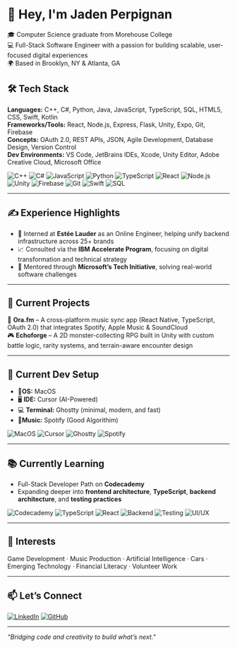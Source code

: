 # 👋 Hey, I'm Jaden Perpignan

🎓 Computer Science graduate from Morehouse College  
💻 Full-Stack Software Engineer with a passion for building scalable, user-focused digital experiences  
🌍 Based in Brooklyn, NY & Atlanta, GA

## 🛠 Tech Stack

**Languages:** C++, C#, Python, Java, JavaScript, TypeScript, SQL, HTML5, CSS, Swift, Kotlin <br>
**Frameworks/Tools:** React, Node.js, Express, Flask, Unity, Expo, Git, Firebase  
**Concepts:** OAuth 2.0, REST APIs, JSON, Agile Development, Database Design, Version Control  
**Dev Environments:** VS Code, JetBrains IDEs, Xcode, Unity Editor, Adobe Creative Cloud, Microsoft Office

![C++](https://img.shields.io/badge/-C++-00599C?style=flat&logo=c%2B%2B&logoColor=white)
![C#](https://img.shields.io/badge/-C%23-239120?style=flat&logo=c-sharp&logoColor=white)
![JavaScript](https://img.shields.io/badge/-JavaScript-F7DF1E?style=flat&logo=javascript&logoColor=black)
![Python](https://img.shields.io/badge/-Python-3776AB?style=flat&logo=python&logoColor=white)
![TypeScript](https://img.shields.io/badge/-TypeScript-3178C6?style=flat&logo=typescript&logoColor=white)
![React](https://img.shields.io/badge/-React-20232A?style=flat&logo=react&logoColor=61DAFB)
![Node.js](https://img.shields.io/badge/-Node.js-339933?style=flat&logo=nodedotjs&logoColor=white)
![Unity](https://img.shields.io/badge/-Unity-000000?style=flat&logo=unity&logoColor=white)
![Firebase](https://img.shields.io/badge/-Firebase-FFCA28?style=flat&logo=firebase&logoColor=black)
![Git](https://img.shields.io/badge/-Git-F05032?style=flat&logo=git&logoColor=white)
![Swift](https://img.shields.io/badge/-Swift-FA7343?style=flat&logo=swift&logoColor=white)
![SQL](https://img.shields.io/badge/-SQL-4479A1?style=flat&logo=mysql&logoColor=white)

---

## ✍️ Experience Highlights

- 🧠 Interned at **Estée Lauder** as an Online Engineer, helping unify backend infrastructure across 25+ brands  
- 📈 Consulted via the **IBM Accelerate Program**, focusing on digital transformation and technical strategy  
- 🤝 Mentored through **Microsoft’s Tech Initiative**, solving real-world software challenges

---

## 🔧 Current Projects

🚀 **Ora.fm** – A cross-platform music sync app (React Native, TypeScript, OAuth 2.0) that integrates Spotify, Apple Music & SoundCloud  
🎮 **Echoforge** – A 2D monster-collecting RPG built in Unity with custom battle logic, rarity systems, and terrain-aware encounter design

---

## 🧰 Current Dev Setup
- 🍎**OS:** MacOS
- 🖥️ **IDE:** Cursor (AI-Powered)  
- 💻 **Terminal:** Ghostty (minimal, modern, and fast)
- 🎸**Music:** Spotify (Good Algorithim)

![MacOS](https://img.shields.io/badge/macOS-000000?style=flat&logo=apple&logoColor=white)
![Cursor](https://img.shields.io/badge/IDE-Cursor-1C1C1C?style=flat&logo=vercel&logoColor=white)
![Ghostty](https://img.shields.io/badge/Terminal-Ghostty-223D7E?style=flat&logo=ghost&logoColor=white)
![Spotify](https://img.shields.io/badge/-Spotify-1DB954?style=flat&logo=spotify&logoColor=white)

---

## 📚 Currently Learning

- Full-Stack Developer Path on **Codecademy**  
- Expanding deeper into **frontend architecture**, **TypeScript**, **backend architecture**, and **testing practices**

![Codecademy](https://img.shields.io/badge/Learning-Codecademy-1F4056?style=flat&logo=codecademy&logoColor=white)
![TypeScript](https://img.shields.io/badge/-TypeScript-3178C6?style=flat&logo=typescript&logoColor=white)
![React](https://img.shields.io/badge/-React-20232A?style=flat&logo=react&logoColor=61DAFB)
![Backend](https://img.shields.io/badge/-Backend_Architecture-grey?style=flat)
![Testing](https://img.shields.io/badge/-Testing_Practices-lightgrey?style=flat)
![UI/UX](https://img.shields.io/badge/-UI%2FUX_Design-FF6F61?style=flat)

---

## 🎯 Interests

Game Development · Music Production · Artificial Intelligence · Cars · Emerging Technology · Financial Literacy · Volunteer Work

---

## 📫 Let’s Connect

[![LinkedIn](https://img.shields.io/badge/-LinkedIn-0A66C2?style=flat&logo=linkedin&logoColor=white)](https://www.linkedin.com/in/jadenperpignan)
[![GitHub](https://img.shields.io/badge/-GitHub-181717?style=flat&logo=github&logoColor=white)](https://github.com/JadenPerpignan)

---

*“Bridging code and creativity to build what’s next."*
